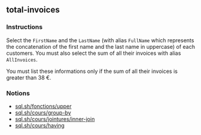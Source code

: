 ## total-invoices

### Instructions

Select the `FirstName` and the `LastName` (with alias `FullName` which represents the concatenation of the first name and the last name in uppercase) of each customers. You must also select the sum of all their invoices with alias `AllInvoices`.

You must list these informations only if the sum of all their invoices is greater than 38 €.

### Notions

- [sql.sh/fonctions/upper](https://sql.sh/fonctions/upper)
- [sql.sh/cours/group-by](https://sql.sh/cours/group-by)
- [sql.sh/cours/jointures/inner-join](https://sql.sh/cours/jointures/inner-join)
- [sql.sh/cours/having](https://sql.sh/cours/having)
